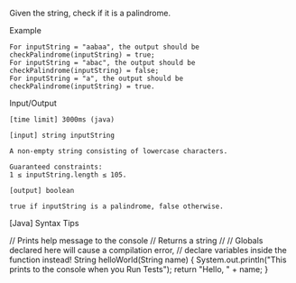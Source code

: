 Given the string, check if it is a palindrome.

Example

    For inputString = "aabaa", the output should be
    checkPalindrome(inputString) = true;
    For inputString = "abac", the output should be
    checkPalindrome(inputString) = false;
    For inputString = "a", the output should be
    checkPalindrome(inputString) = true.

Input/Output

    [time limit] 3000ms (java)

    [input] string inputString

    A non-empty string consisting of lowercase characters.

    Guaranteed constraints:
    1 ≤ inputString.length ≤ 105.

    [output] boolean

    true if inputString is a palindrome, false otherwise.

[Java] Syntax Tips

// Prints help message to the console
// Returns a string
//
// Globals declared here will cause a compilation error,
// declare variables inside the function instead!
String helloWorld(String name) {
    System.out.println("This prints to the console when you Run Tests");
    return "Hello, " + name;
}

